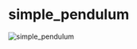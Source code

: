 # simple_pendulum
![simple_pendulum](https://github.com/user-attachments/assets/c679e71a-32a4-4afd-9b60-0ef3f408907d)

